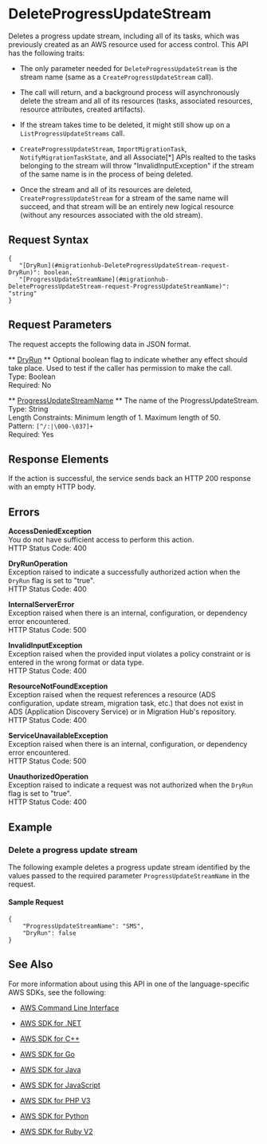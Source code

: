 # DeleteProgressUpdateStream<a name="API_DeleteProgressUpdateStream"></a>

Deletes a progress update stream, including all of its tasks, which was previously created as an AWS resource used for access control\. This API has the following traits:

+ The only parameter needed for `DeleteProgressUpdateStream` is the stream name \(same as a `CreateProgressUpdateStream` call\)\.

+ The call will return, and a background process will asynchronously delete the stream and all of its resources \(tasks, associated resources, resource attributes, created artifacts\)\.

+ If the stream takes time to be deleted, it might still show up on a `ListProgressUpdateStreams` call\.

+  `CreateProgressUpdateStream`, `ImportMigrationTask`, `NotifyMigrationTaskState`, and all Associate\[\*\] APIs realted to the tasks belonging to the stream will throw "InvalidInputException" if the stream of the same name is in the process of being deleted\.

+ Once the stream and all of its resources are deleted, `CreateProgressUpdateStream` for a stream of the same name will succeed, and that stream will be an entirely new logical resource \(without any resources associated with the old stream\)\.

## Request Syntax<a name="API_DeleteProgressUpdateStream_RequestSyntax"></a>

```
{
   "[DryRun](#migrationhub-DeleteProgressUpdateStream-request-DryRun)": boolean,
   "[ProgressUpdateStreamName](#migrationhub-DeleteProgressUpdateStream-request-ProgressUpdateStreamName)": "string"
}
```

## Request Parameters<a name="API_DeleteProgressUpdateStream_RequestParameters"></a>

The request accepts the following data in JSON format\.

 ** [DryRun](#API_DeleteProgressUpdateStream_RequestSyntax) **   <a name="migrationhub-DeleteProgressUpdateStream-request-DryRun"></a>
Optional boolean flag to indicate whether any effect should take place\. Used to test if the caller has permission to make the call\.  
Type: Boolean  
Required: No

 ** [ProgressUpdateStreamName](#API_DeleteProgressUpdateStream_RequestSyntax) **   <a name="migrationhub-DeleteProgressUpdateStream-request-ProgressUpdateStreamName"></a>
The name of the ProgressUpdateStream\.   
Type: String  
Length Constraints: Minimum length of 1\. Maximum length of 50\.  
Pattern: `[^/:|\000-\037]+`   
Required: Yes

## Response Elements<a name="API_DeleteProgressUpdateStream_ResponseElements"></a>

If the action is successful, the service sends back an HTTP 200 response with an empty HTTP body\.

## Errors<a name="API_DeleteProgressUpdateStream_Errors"></a>

 **AccessDeniedException**   
You do not have sufficient access to perform this action\.  
HTTP Status Code: 400

 **DryRunOperation**   
Exception raised to indicate a successfully authorized action when the `DryRun` flag is set to "true"\.  
HTTP Status Code: 400

 **InternalServerError**   
Exception raised when there is an internal, configuration, or dependency error encountered\.  
HTTP Status Code: 500

 **InvalidInputException**   
Exception raised when the provided input violates a policy constraint or is entered in the wrong format or data type\.  
HTTP Status Code: 400

 **ResourceNotFoundException**   
Exception raised when the request references a resource \(ADS configuration, update stream, migration task, etc\.\) that does not exist in ADS \(Application Discovery Service\) or in Migration Hub's repository\.  
HTTP Status Code: 400

 **ServiceUnavailableException**   
Exception raised when there is an internal, configuration, or dependency error encountered\.  
HTTP Status Code: 500

 **UnauthorizedOperation**   
Exception raised to indicate a request was not authorized when the `DryRun` flag is set to "true"\.  
HTTP Status Code: 400

## Example<a name="API_DeleteProgressUpdateStream_Examples"></a>

### Delete a progress update stream<a name="API_DeleteProgressUpdateStream_Example_1"></a>

The following example deletes a progress update stream identified by the values passed to the required parameter `ProgressUpdateStreamName` in the request\.

#### Sample Request<a name="API_DeleteProgressUpdateStream_Example_1_Request"></a>

```
{
    "ProgressUpdateStreamName": "SMS", 
    "DryRun": false
}
```

## See Also<a name="API_DeleteProgressUpdateStream_SeeAlso"></a>

For more information about using this API in one of the language\-specific AWS SDKs, see the following:

+  [AWS Command Line Interface](http://docs.aws.amazon.com/goto/aws-cli/AWSMigrationHub-2017-05-31/DeleteProgressUpdateStream) 

+  [AWS SDK for \.NET](http://docs.aws.amazon.com/goto/DotNetSDKV3/AWSMigrationHub-2017-05-31/DeleteProgressUpdateStream) 

+  [AWS SDK for C\+\+](http://docs.aws.amazon.com/goto/SdkForCpp/AWSMigrationHub-2017-05-31/DeleteProgressUpdateStream) 

+  [AWS SDK for Go](http://docs.aws.amazon.com/goto/SdkForGoV1/AWSMigrationHub-2017-05-31/DeleteProgressUpdateStream) 

+  [AWS SDK for Java](http://docs.aws.amazon.com/goto/SdkForJava/AWSMigrationHub-2017-05-31/DeleteProgressUpdateStream) 

+  [AWS SDK for JavaScript](http://docs.aws.amazon.com/goto/AWSJavaScriptSDK/AWSMigrationHub-2017-05-31/DeleteProgressUpdateStream) 

+  [AWS SDK for PHP V3](http://docs.aws.amazon.com/goto/SdkForPHPV3/AWSMigrationHub-2017-05-31/DeleteProgressUpdateStream) 

+  [AWS SDK for Python](http://docs.aws.amazon.com/goto/boto3/AWSMigrationHub-2017-05-31/DeleteProgressUpdateStream) 

+  [AWS SDK for Ruby V2](http://docs.aws.amazon.com/goto/SdkForRubyV2/AWSMigrationHub-2017-05-31/DeleteProgressUpdateStream) 